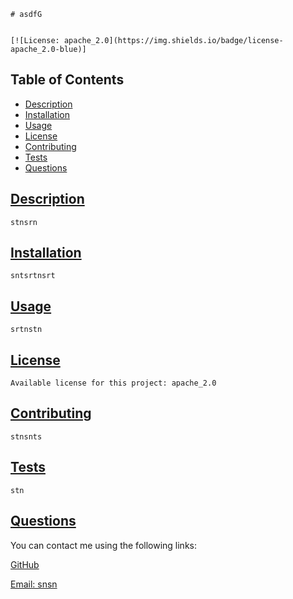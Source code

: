 
    # asdfG

    
    [![License: apache_2.0](https://img.shields.io/badge/license-apache_2.0-blue)]
    

## Table of Contents
  * [Description](#description)
  * [Installation](#installation)
  * [Usage](#usage)
  * [License](#license)
  * [Contributing](#contributing)
  * [Tests](#tests)
  * [Questions](#questions)

## [Description](#table-of-contents)
    stnsrn
## [Installation](#table-of-contents)
    sntsrtnsrt
## [Usage](#table-of-contents)
    srtnstn
## [License](#table-of-contents)
    Available license for this project: apache_2.0
## [Contributing](#table-of-contents)
    stnsnts
## [Tests](#table-of-contents)    
    stn
## [Questions](#table-of-contents)

You can contact me using the following links:

[GitHub](https://github.com/shwrrehn)

[Email: snsn](mailto:snsn)
